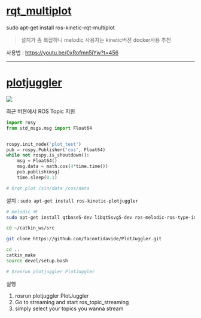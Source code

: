 # [rqt_multiplot](http://wiki.ros.org/rqt_multiplot)

sudo apt-get install ros-kinetic-rqt-multiplot

> 설치가 좀 복잡하니 melodic 사용자는 kinetic버젼 docker사용 추천 

사용법 : https://youtu.be/0xRofmn5iYw?t=456


--- 
# [plotjuggler](http://wiki.ros.org/plotjuggler)


![](https://facontidavide.github.io/PlotJuggler/images/PlotJuggler_terms.png)

최근 버젼에서 ROS Topic 지원 

```python
import rosy
from std_msgs.msg import Float64


rospy.init_node('plot_test')
pub = rospy.Publisher('cos', Float64)
while not rospy.is_shoutdown():
    msg = Float64()
    msg.data = math.cos(4*time.time())
    pub.publish(msg)
    time.sleep(0.1)

# $rqt_plot /sin/data /cos/data
```


설치 : `sudo apt-get install ros-kinetic-plotjuggler`

```bash
# melodic 버
sudo apt-get install qtbase5-dev libqt5svg5-dev ros-melodic-ros-type-introspection 

cd ~/catkin_ws/src

git clone https://github.com/facontidavide/PlotJuggler.git

cd ..
catkin_make
source devel/setup.bash

# $rosrun plotjuggler PlotJuggler 
```

실행 
1. rosrun plotjuggler PlotJuggler
2. Go to streaming and start ros_topic_streaming
3. simply select your topics you wanna stream
